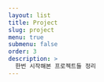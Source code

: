 ```yaml
---
layout: list
title: Project
slug: project
menu: true
submenu: false
order: 3
description: >
  한번 시작해본 프로젝트들 정리
---
```

